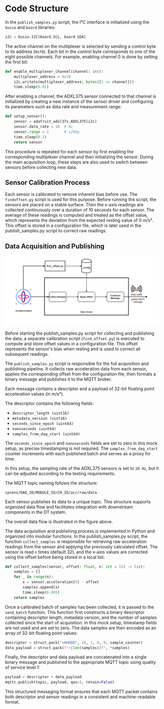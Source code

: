 # Code Structure

In the `publish_samples.py` script, the I²C interface is initialized using the `busio` and `board` libraries:

```python
i2c = busio.I2C(board.SCL, board.SDA)
```

The active channel on the multiplexer is selected by sending a control byte to its address (`0x70`). Each bit in the control byte corresponds to one of the eight possible channels. For example, enabling channel 0 is done by setting the first bit:

```python
def enable_multiplexer_channel(channel: int):
    multiplexer_address = 0x70
    i2c.writeto(multiplexer_address, bytes([1 << channel]))
    time.sleep(0.01)
```

After enabling a channel, the ADXL375 sensor connected to that channel is initialized by creating a new instance of the sensor driver and configuring its parameters such as data rate and measurement range:

```python
def setup_sensor():
    sensor = adafruit_adxl37x.ADXL375(i2c)
    sensor.data_rate = 10  # Hz
    sensor.range = 2       # ±200g
    time.sleep(0.1)
    return sensor
```

This procedure is repeated for each sensor by first enabling the corresponding multiplexer channel and then initializing the sensor. During the main acquisition loop, these steps are also used to switch between sensors before collecting new data.

## Sensor Calibration Process

Each sensor is calibrated to remove inherent bias before use. The `findoffset.py` script is used for this purpose. Before running the script, the sensors are placed on a stable surface. Then the x-axis readings are collected continuously over a duration of 10 seconds for each sensor. The average of these readings is computed and treated as the offset value, which represents the deviation from the expected resting value of 0 m/s². This offset is stored in a configuration file, which is later used in the publish_samples.py script to correct raw readings.

## Data Acquisition and Publishing



![Overview of the mock setup data pipeline](figures/code-structure.png)

Before starting the publish_samples.py script for collecting and publishing the data, a separate calibration script (`find_offset.py`) is executed to compute and store offset values in a configuration file. This offset represents the sensor's bias when resting and is used to correct all subsequent readings.

The `publish_samples.py` script is responsible for the full acquisition and publishing pipeline. It collects raw acceleration data from each sensor, applies the corresponding offset from the configuration file, then formats a binary message and publishes it to the MQTT broker.

Each message contains a descriptor and a payload of 32-bit floating point acceleration values (in m/s²).

The descriptor contains the following fields:

- `descriptor_length (uint16)`
- `metadata_version (uint16)`
- `seconds_since_epoch (uint64)`
- `nanoseconds (uint64)`
- `samples_from_daq_start (uint64)`

The `seconds_since_epoch` and `nanoseconds` fields are set to zero in this mock setup, as precise timestamping is not required. The `samples_from_daq_start` counter increments with each published batch and serves as a proxy for time.

In this setup, the sampling rate of the ADXL375 sensors is set to `20 Hz`, but it can be adjusted according to the testing requirements.

The MQTT topic naming follows the structure:

```
cpsens/DAQ_ID/MODULE_ID/CH_ID/acc/raw/data
```

Each sensor publishes its data to a unique topic. This structure supports organized data flow and facilitates integration with downstream components in the DT system.

The overall data flow is illustrated in the figure above.

The data acquisition and publishing process is implemented in Python and organized into modular functions. In the publish_samples.py script, the function `collect_samples` is responsible for retrieving raw acceleration readings from the sensor and applying the previously calculated offset. The sensor is read `n` times (default 32), and the x-axis values are corrected using the offset before being stored in a local list:

```python
def collect_samples(sensor, offset: float, n: int = 32) -> list:
    samples = []
    for _ in range(n):
        x = sensor.acceleration[0] - offset
        samples.append(x)
        time.sleep(0.005)
    return samples
```

Once a calibrated batch of samples has been collected, it is passed to the `send_batch` function. This function first constructs a binary descriptor containing descriptor length, metadata version, and the number of samples collected since the start of acquisition. In this mock setup, timestamp fields are not used and are set to zero. The data samples are then encoded as an array of 32-bit floating point values:

```python
descriptor = struct.pack("<HHQQQ", 28, 1, 0, 0, sample_counter)
data_payload = struct.pack(f"<{len(samples)}f", *samples)
```

Finally, the descriptor and data payload are concatenated into a single binary message and published to the appropriate MQTT topic using quality of service level 1:

```python
payload = descriptor + data_payload
mqttc.publish(topic, payload, qos=1, retain=False)
```

This structured messaging format ensures that each MQTT packet contains both descriptor and sensor readings in a consistent and machine-readable format.
